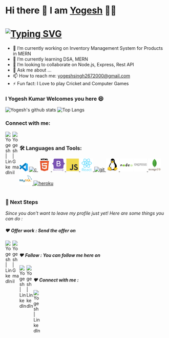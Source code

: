 # Hi there 👋 I am [Yogesh](https://github.com/yogeshsingh2672000/) 🙋‍♂️

# [![Typing SVG](https://readme-typing-svg.herokuapp.com?font=Fira+Code&size=16&pause=1000&width=1000&lines=I+am+building+my+Career+in+MERN%2C+Full+Stack+Developer+and+also+working+to+contribute+in+Open+Source)](https://git.io/typing-svg)

- 🔭 I’m currently working on Inventory Management System for Products in MERN
- 🌱 I’m currently learning DSA, MERN
- 👯 I’m looking to collaborate on Node.js, Express, Rest API
- 💬 Ask me about ...
- 📫 How to reach me: yogeshsingh2672000@gmail.com
- ⚡ Fun fact: I Love to play Cricket and Computer Games

### I Yogesh Kumar Welcomes you here 😄

![Yogesh's github stats](https://github-readme-stats.vercel.app/api?username=yogeshsingh2672000&count_private=true&include_all_commits=true&show_icons=true)
![Top Langs](https://github-readme-stats.vercel.app/api/top-langs/?username=yogeshsingh2672000&layout=compact)

### Connect with me:

[<img align="left" alt="Yogesh | LinkedIn" width="22px" src="https://upload.wikimedia.org/wikipedia/commons/0/01/LinkedIn_Logo.svg" />](https://www.linkedin.com/in/yogesh-krr/)
[<img align="left" alt="Yogesh | Gmail" width="22px" src="https://upload.wikimedia.org/wikipedia/commons/7/7e/Gmail_icon_%282020%29.svg" />](mailto:yogeshsingh2672000@gmail.com)

<br />

### 🛠️ Languages and Tools:

<p align="left"><img alt="Visual Studio Code" width="26px" src="https://raw.githubusercontent.com/github/explore/80688e429a7d4ef2fca1e82350fe8e3517d3494d/topics/visual-studio-code/visual-studio-code.png" /> <a href="https://docs.python.org/3/" target="_blank"> <img src="https://upload.wikimedia.org/wikipedia/commons/c/c3/Python-logo-notext.svg" alt="c" width="40" height="40"/> </a><a href="https://www.w3.org/html/" target="_blank"> <img src="https://raw.githubusercontent.com/devicons/devicon/master/icons/html5/html5-original-wordmark.svg" alt="html5" width="40" height="40"/> </a>  <a href="https://getbootstrap.com" target="_blank"> <img src="https://raw.githubusercontent.com/devicons/devicon/master/icons/bootstrap/bootstrap-plain-wordmark.svg" alt="bootstrap" width="40" height="40"/> </a>  <a href="https://developer.mozilla.org/en-US/docs/Web/JavaScript" target="_blank"> <img src="https://raw.githubusercontent.com/devicons/devicon/master/icons/javascript/javascript-original.svg" alt="javascript" width="40" height="40"/> </a>  <a href="https://reactjs.org/" target="_blank"> <img src="https://raw.githubusercontent.com/devicons/devicon/master/icons/react/react-original-wordmark.svg" alt="react" width="40" height="40"/> </a>  <a href="https://nodejs.org" target="_blank"> <a href="https://git-scm.com/" target="_blank"> <img src="https://www.vectorlogo.zone/logos/git-scm/git-scm-icon.svg" alt="git" width="40" height="40"/> </a> <a href="https://www.linux.org/" target="_blank"> <img src="https://raw.githubusercontent.com/devicons/devicon/master/icons/linux/linux-original.svg" alt="linux" width="40" height="40"/> </a> <img src="https://raw.githubusercontent.com/devicons/devicon/master/icons/nodejs/nodejs-original-wordmark.svg" alt="nodejs" width="40" height="40"/> </a>  <a href="https://expressjs.com" target="_blank"> <img src="https://raw.githubusercontent.com/devicons/devicon/master/icons/express/express-original-wordmark.svg" alt="express" width="40" height="40"/> </a>  <a href="https://www.mongodb.com/" target="_blank"> <img src="https://raw.githubusercontent.com/devicons/devicon/master/icons/mongodb/mongodb-original-wordmark.svg" alt="mongodb" width="40" height="40"/> </a>  <a href="https://www.mysql.com/" target="_blank"> <img src="https://raw.githubusercontent.com/devicons/devicon/master/icons/mysql/mysql-original-wordmark.svg" alt="mysql" width="40" height="40"/> </a>  <a href="https://heroku.com" target="_blank"> <img src="https://www.vectorlogo.zone/logos/heroku/heroku-icon.svg" alt="heroku" width="40" height="40"/> </a>

<br />
<br />

### 👣 Next Steps

_Since you don't want to leave my profile just yet! Here are some things you can do :_

##### ❤️ Offer work : Send the offer on

[<img align="left" alt="Yogesh | LinkedIn" width="22px" src="https://upload.wikimedia.org/wikipedia/commons/0/01/LinkedIn_Logo.svg" />](https://www.linkedin.com/in/yogesh-krr/)
[<img align="left" alt="Yogesh | Gmail" width="22px" src="https://upload.wikimedia.org/wikipedia/commons/7/7e/Gmail_icon_%282020%29.svg" />](mailto:yogeshsingh2672000@gmail.com)

<br/>

##### ❤️ Follow : You can follow me here on

[<img align="left" alt="Yogesh | LinkedIn" width="22px" src="https://cdn.jsdelivr.net/npm/simple-icons@v3/icons/github.svg" />](https://github.com/kunalchhabra37/?tab=follow) [<img align="left" alt="Yogesh | LinkedIn" width="22px" src="https://upload.wikimedia.org/wikipedia/commons/0/01/LinkedIn_Logo.svg" />](https://www.linkedin.com/in/yogesh-krr/)

<br/>

##### ❤️ Connect with me :

[<img align="left" alt="Yogesh | LinkedIn" width="22px" src="https://upload.wikimedia.org/wikipedia/commons/0/01/LinkedIn_Logo.svg" />](https://www.linkedin.com/in/yogesh-krr/)
